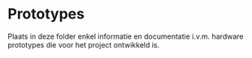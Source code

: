 # Prototypes

Plaats in deze folder enkel informatie en documentatie i.v.m. hardware prototypes die voor het project ontwikkeld is.


